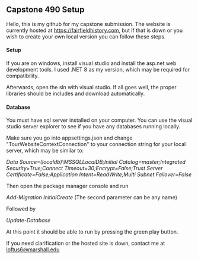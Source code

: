 ## Capstone 490 Setup
Hello, this is my github for my capstone submission. The website is currently hosted at https://fairfieldhistory.com, but if that is down or you wish to create your own local version you can follow these steps.

#### Setup
If you are on windows, install visual studio and install the asp.net web development tools. I used .NET 8 as my version, which may be required for compatibility. 

Afterwards, open the sln with visual studio. If all goes well, the proper libraries should be includes and download automatically.

#### Database
You must have sql server installed on your computer. You can use the visual studio server explorer to see if you have any databases running locally.

Make sure you go into appsettings.json and change "TourWebsiteContextConnection" to your connection string for your local server, which may be similar to:


_Data Source=(localdb)\\MSSQLLocalDB;Initial Catalog=master;Integrated Security=True;Connect Timeout=30;Encrypt=False;Trust Server Certificate=False;Application Intent=ReadWrite;Multi Subnet Failover=False_

Then open the package manager console and run

_Add-Migration InitialCreate_ (The second parameter can be any name)

Followed by

_Update-Database_

At this point it should be able to run by pressing the green play button.

If you need clarification or the hosted site is down, contact me at loftus6@marshall.edu


